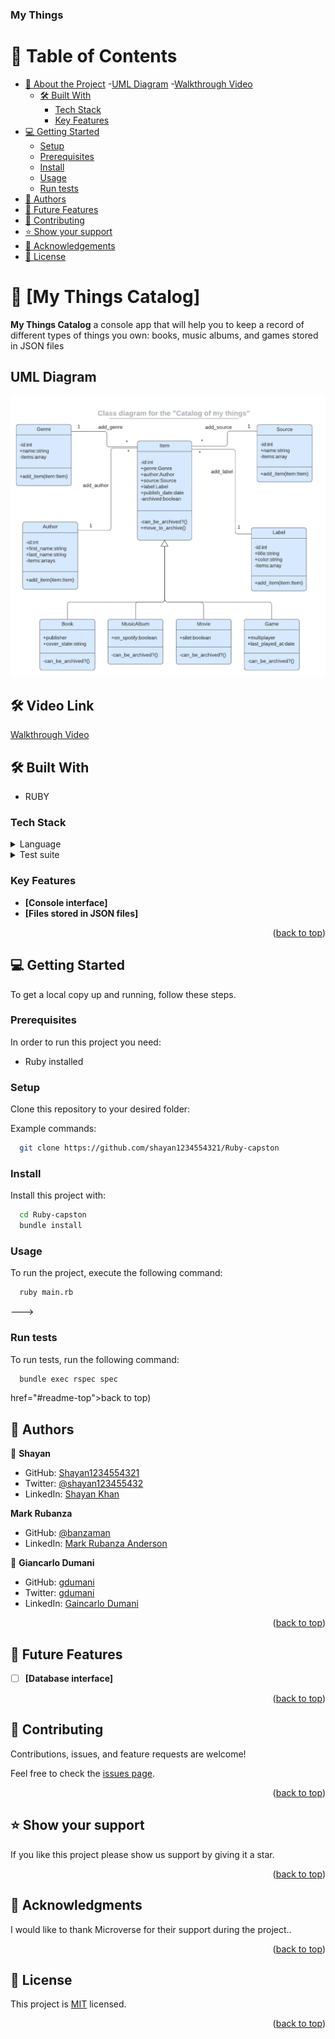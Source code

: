 <a name="readme-top"></a>

  <h3><b>My Things</b></h3>

</div>

<!-- TABLE OF CONTENTS -->

# 📗 Table of Contents

- [📖 About the Project](#about-project)
  -[UML Diagram](#diagram)
  -[Walkthrough Video](#walkthrough-video)
  - [🛠 Built With](#built-with)
    - [Tech Stack](#tech-stack)
    - [Key Features](#key-features)
- [💻 Getting Started](#getting-started)
  - [Setup](#setup)
  - [Prerequisites](#prerequisites)
  - [Install](#install)
  - [Usage](#usage)
  - [Run tests](#run-tests)
- [👥 Authors](#authors)
- [🔭 Future Features](#future-features)
- [🤝 Contributing](#contributing)
- [⭐️ Show your support](#support)
- [🙏 Acknowledgements](#acknowledgements)
- [📝 License](#license)

<!-- PROJECT DESCRIPTION -->

# 📖 [My Things Catalog] <a name="about-project"></a>

**My Things Catalog**  a console app that will help you to keep a record of different types of things you own: books, music albums, and games stored in JSON files

## UML Diagram <a name="diagram"></a>
![diagram](./catalog_of_my_things.png)

## 🛠 Video Link <a name="walkthrough-video"></a>
<a href="https://drive.google.com/file/d/12M01PavcYt3Gmk54T2pvmm2caT7ZM-CW/view?usp=sharing" > Walkthrough Video</a>

## 🛠 Built With <a name="built-with"></a>

- RUBY

### Tech Stack <a name="tech-stack"></a>

<details>
  <summary>Language</summary>
  <ul>
    <li><a href="https://www.ruby-lang.org/en/">Ruby v.3.2.2</a></li>
  </ul>
</details>

<details>
  <summary>Test suite</summary>
  <ul>
    <li><a href="https://rspec.info/">RSpec 3.12.2</a></li>
  </ul>
</details>
<!-- Features -->

### Key Features <a name="key-features"></a>

- **[Console interface]**
- **[Files stored in JSON files]**

<p align="right">(<a href="#readme-top">back to top</a>)</p>

## 💻 Getting Started <a name="getting-started"></a>


To get a local copy up and running, follow these steps.

### Prerequisites

In order to run this project you need:

- Ruby installed

### Setup

Clone this repository to your desired folder:

Example commands:

```sh
  git clone https://github.com/shayan1234554321/Ruby-capston
```

### Install

Install this project with:

```sh
  cd Ruby-capston
  bundle install
```
### Usage

To run the project, execute the following command:


```sh
  ruby main.rb
```
--->

### Run tests

To run tests, run the following command:


```sh
  bundle exec rspec spec
```
href="#readme-top">back to top</a>)</p>

<!-- AUTHORS -->

## 👥 Authors <a name="authors"></a>

👤 **Shayan**

- GitHub: [Shayan1234554321](https://github.com/shayan1234554321)
- Twitter: [@shayan123455432](https://twitter.com/shayan123455432)
- LinkedIn: [Shayan Khan](https://www.linkedin.com/in/shayan-khan20/)

 **Mark Rubanza**

- GitHub: [@banzaman](https://github.com/banzaman/)
- LinkedIn: [Mark Rubanza Anderson](https://www.linkedin.com/in/mark-rubanza-anderson/)

👤 **Giancarlo Dumani**

- GitHub: [gdumani](https://github.com/gdumani)
- Twitter: [gdumani](https://twitter.com/gdumani1)
- LinkedIn: [Gaincarlo Dumani](https://www.linkedin.com/in/gdumani/)

<p align="right">(<a href="#readme-top">back to top</a>)</p>

<!-- FUTURE FEATURES -->

## 🔭 Future Features <a name="future-features"></a>

- [ ] **[Database interface]**

<p align="right">(<a href="#readme-top">back to top</a>)</p>

<!-- CONTRIBUTING -->

## 🤝 Contributing <a name="contributing"></a>

Contributions, issues, and feature requests are welcome!

Feel free to check the [issues page](../../issues/).

<p align="right">(<a href="#readme-top">back to top</a>)</p>

<!-- SUPPORT -->

## ⭐️ Show your support <a name="support"></a>

If you like this project please show us support by giving it a star.

<p align="right">(<a href="#readme-top">back to top</a>)</p>

<!-- ACKNOWLEDGEMENTS -->

## 🙏 Acknowledgments <a name="acknowledgements"></a>

I would like to thank Microverse for their support during the project..

<p align="right">(<a href="#readme-top">back to top</a>)</p>

<!-- LICENSE -->

## 📝 License <a name="license"></a>

This project is [MIT](./LICENSE) licensed.


<p align="right">(<a href="#readme-top">back to top</a>)</p>

